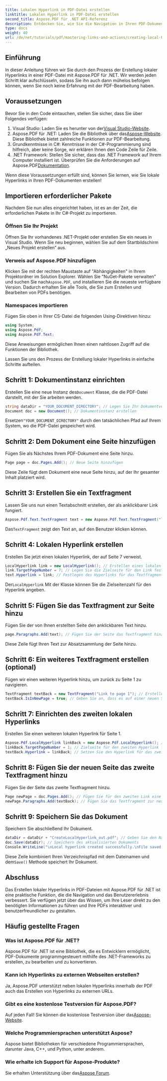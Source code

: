```yaml
---
title: Lokalen Hyperlink in PDF-Datei erstellen
linktitle: Lokalen Hyperlink in PDF-Datei erstellen
second_title: Aspose.PDF für .NET API-Referenz
description: Entdecken Sie, wie Sie die Navigation in Ihren PDF-Dokumenten verbessern können, indem Sie mit Aspose.PDF für .NET lokale Hyperlinks erstellen. Dieses Schritt-für-Schritt-Tutorial führt Sie durch den gesamten Prozess.
type: docs
weight: 40
url: /de/net/tutorials/pdf/mastering-links-and-actions/creating-local-hyperlink/
---
```

## Einführung

In dieser Anleitung führen wir Sie durch den Prozess der Erstellung lokaler Hyperlinks in einer PDF-Datei mit Aspose.PDF für .NET. Wir werden jeden Schritt klar aufschlüsseln, sodass Sie ihn auch dann mühelos befolgen können, wenn Sie noch keine Erfahrung mit der PDF-Bearbeitung haben.

## Voraussetzungen

Bevor Sie in den Code eintauchen, stellen Sie sicher, dass Sie über Folgendes verfügen:

1.  Visual Studio: Laden Sie es herunter von der[Visual Studio-Website](https://visualstudio.microsoft.com/).
2.  Aspose.PDF für .NET: Laden Sie die Bibliothek über das[Aspose-Website](https://releases.aspose.com/pdf/net/). Diese Bibliothek bietet zahlreiche Funktionen zur PDF-Bearbeitung.
3. Grundkenntnisse in C#: Kenntnisse in der C#-Programmierung sind hilfreich, aber keine Sorge, wir erklären Ihnen den Code Zeile für Zeile.
4. .NET Framework: Stellen Sie sicher, dass das .NET Framework auf Ihrem Computer installiert ist. Überprüfen Sie die Anforderungen auf Aspose.PDF[Dokumentation](https://reference.aspose.com/pdf/net/).

Wenn diese Voraussetzungen erfüllt sind, können Sie lernen, wie Sie lokale Hyperlinks in Ihren PDF-Dokumenten erstellen!

## Importieren erforderlicher Pakete

Nachdem Sie nun alles eingerichtet haben, ist es an der Zeit, die erforderlichen Pakete in Ihr C#-Projekt zu importieren.

### Öffnen Sie Ihr Projekt

Öffnen Sie Ihr vorhandenes .NET-Projekt oder erstellen Sie ein neues in Visual Studio. Wenn Sie neu beginnen, wählen Sie auf dem Startbildschirm „Neues Projekt erstellen“ aus.

### Verweis auf Aspose.PDF hinzufügen

 Klicken Sie mit der rechten Maustaste auf "Abhängigkeiten" in Ihrem Projektordner im Solution Explorer. Wählen Sie "NuGet-Pakete verwalten" und suchen Sie nach`Aspose.PDF`, und installieren Sie die neueste verfügbare Version. Dadurch erhalten Sie alle Tools, die Sie zum Erstellen und Bearbeiten von PDFs benötigen.

### Namespaces importieren

Fügen Sie oben in Ihrer CS-Datei die folgenden Using-Direktiven hinzu:

```csharp
using System;
using Aspose.Pdf;
using Aspose.Pdf.Text;
```

Diese Anweisungen ermöglichen Ihnen einen nahtlosen Zugriff auf die Funktionen der Bibliothek.

Lassen Sie uns den Prozess der Erstellung lokaler Hyperlinks in einfache Schritte aufteilen.

## Schritt 1: Dokumentinstanz einrichten

 Erstellen Sie eine neue Instanz des`Document` Klasse, die die PDF-Datei darstellt, mit der Sie arbeiten werden.

```csharp
string dataDir = "YOUR_DOCUMENT_DIRECTORY"; // Legen Sie Ihr Dokumentverzeichnis fest
Document doc = new Document(); // Dokumentinstanz erstellen
```

 Ersetzen`"YOUR_DOCUMENT_DIRECTORY"` durch den tatsächlichen Pfad auf Ihrem System, wo die PDF-Datei gespeichert wird.

## Schritt 2: Dem Dokument eine Seite hinzufügen

Fügen Sie als Nächstes Ihrem PDF-Dokument eine Seite hinzu.

```csharp
Page page = doc.Pages.Add(); // Neue Seite hinzufügen
```

Diese Zeile fügt dem Dokument eine neue Seite hinzu, auf der Ihr gesamter Inhalt platziert wird.

## Schritt 3: Erstellen Sie ein Textfragment

Lassen Sie uns nun einen Textabschnitt erstellen, der als anklickbarer Link fungiert.

```csharp
Aspose.Pdf.Text.TextFragment text = new Aspose.Pdf.Text.TextFragment("link page number test to page 7"); // Erstellen eines Textfragments
```

 Das`TextFragment` zeigt den Text an, auf den Benutzer klicken können.

## Schritt 4: Lokalen Hyperlink erstellen

Erstellen Sie jetzt einen lokalen Hyperlink, der auf Seite 7 verweist.

```csharp
LocalHyperlink link = new LocalHyperlink(); // Erstellen eines lokalen Hyperlinks
link.TargetPageNumber = 7; // Legen Sie die Zielseite für den Link fest
text.Hyperlink = link; // Festlegen des Hyperlinks für das Textfragment
```

 Der`LocalHyperlink` Mit der Klasse können Sie die Zielseitenzahl für den Hyperlink angeben.

## Schritt 5: Fügen Sie das Textfragment zur Seite hinzu

Fügen Sie der von Ihnen erstellten Seite den anklickbaren Text hinzu.

```csharp
page.Paragraphs.Add(text); // Fügen Sie der Seite das Textfragment hinzu
```

Diese Zeile fügt Ihren Text zur Absatzsammlung der Seite hinzu.

## Schritt 6: Ein weiteres Textfragment erstellen (optional)

Fügen wir einen weiteren Hyperlink hinzu, um zurück zu Seite 1 zu navigieren.

```csharp
TextFragment textBack = new TextFragment("Link to page 1"); // Erstellen eines neuen Textfragments
textBack.IsInNewPage = true; // Geben Sie an, dass es auf einer neuen Seite erscheinen soll
```

## Schritt 7: Einrichten des zweiten lokalen Hyperlinks

Erstellen Sie einen weiteren lokalen Hyperlink für Seite 1.

```csharp
Aspose.Pdf.LocalHyperlink linkBack = new Aspose.Pdf.LocalHyperlink(); // Einen weiteren lokalen Hyperlink erstellen
linkBack.TargetPageNumber = 1; // Zielseite für den zweiten Hyperlink festlegen
textBack.Hyperlink = linkBack; // Setzen Sie den Hyperlink für das zweite Textfragment
```

## Schritt 8: Fügen Sie der neuen Seite das zweite Textfragment hinzu

Fügen Sie der Seite das zweite Textfragment hinzu.

```csharp
Page newPage = doc.Pages.Add(); // Fügen Sie für den zweiten Link eine neue Seite hinzu
newPage.Paragraphs.Add(textBack); // Fügen Sie das Textfragment zur neuen Seite hinzu
```

## Schritt 9: Speichern Sie das Dokument

Speichern Sie abschließend Ihr Dokument.

```csharp
dataDir = dataDir + "CreateLocalHyperlink_out.pdf"; // Geben Sie den Namen der Ausgabedatei an
doc.Save(dataDir); // Speichern des aktualisierten Dokuments
Console.WriteLine("\nLocal hyperlink created successfully.\nFile saved at " + dataDir);
```

 Diese Zeile kombiniert Ihren Verzeichnispfad mit dem Dateinamen und dem`Save()` Methode speichert Ihr Dokument.

## Abschluss

Das Erstellen lokaler Hyperlinks in PDF-Dateien mit Aspose.PDF für .NET ist eine praktische Funktion, die die Navigation und das Benutzererlebnis verbessert. Sie verfügen jetzt über das Wissen, um Ihre Leser direkt zu den benötigten Informationen zu führen und Ihre PDFs interaktiver und benutzerfreundlicher zu gestalten.

## Häufig gestellte Fragen

### Was ist Aspose.PDF für .NET?
Aspose.PDF für .NET ist eine Bibliothek, die es Entwicklern ermöglicht, PDF-Dokumente programmgesteuert mithilfe des .NET-Frameworks zu erstellen, zu bearbeiten und zu konvertieren.

### Kann ich Hyperlinks zu externen Webseiten erstellen?
Ja, Aspose.PDF unterstützt neben lokalen Hyperlinks innerhalb der PDF auch das Erstellen von Hyperlinks zu externen URLs.

### Gibt es eine kostenlose Testversion für Aspose.PDF?
 Auf jeden Fall! Sie können die kostenlose Testversion über das[Aspose-Website](https://releases.aspose.com/).

### Welche Programmiersprachen unterstützt Aspose?
Aspose bietet Bibliotheken für verschiedene Programmiersprachen, darunter Java, C++, und Python, unter anderem.

### Wie erhalte ich Support für Aspose-Produkte?
 Sie erhalten Unterstützung über das[Aspose Forum](https://forum.aspose.com/c/pdf/10).
